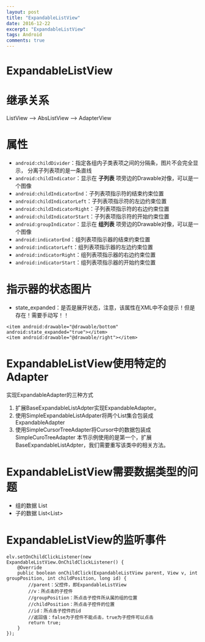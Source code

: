 ```yaml
---
layout: post
title: "ExpandableListView"
date: 2016-12-22
excerpt: "ExpandableListView"
tags: Android
comments: true
---
```


# ExpandableListView

# 继承关系
ListView --> AbsListView --> AdapterView

# 属性
- ``android:childDivider``：指定各组内子类表项之间的分隔条，图片不会完全显示， 分离子列表项的是一条直线
- ``android:childIndicator``：显示在 **子列表** 项旁边的Drawable对像，可以是一个图像
- ``android:childIndicatorEnd``：子列表项指示符的结束约束位置
- ``android:childIndicatorLeft``：子列表项指示符的左边约束位置
- ``android:childIndicatorRight``：子列表项指示符的右边约束位置
- ``android:childIndicatorStart``：子列表项指示符的开始约束位置
- ``android:groupIndicator``：显示在 **组列表** 项旁边的Drawable对像，可以是一个图像
- ``android:indicatorEnd``：组列表项指示器的结束约束位置
- ``android:indicatorLeft``：组列表项指示器的左边约束位置
- ``android:indicatorRight``：组列表项指示器的右边约束位置
- ``android:indicatorStart``：组列表项指示器的开始约束位置

# 指示器的状态图片
- state_expanded：是否是展开状态，注意，该属性在XML中不会提示！但是存在！需要手动写！！

```
<item android:drawable="@drawable/bottom" android:state_expanded="true"></item>
<item android:drawable="@drawable/right"></item>
```

# ExpandableListView使用特定的Adapter
实现ExpandableAdapter的三种方式
1. 扩展BaseExpandableListAdpter实现ExpandableAdapter。
2. 使用SimpleExpandableListAdpater将两个List集合包装成ExpandableAdapter
3. 使用SimpleCursorTreeAdapter将Cursor中的数据包装成SimpleCuroTreeAdapter 本节示例使用的是第一个，扩展BaseExpandableListAdpter，我们需要重写该类中的相关方法。

# ExpandableListView需要数据类型的问题
- 组的数据   List<String>
- 子的数据   List<List<String>>

# ExpandableListView的监听事件
```
elv.setOnChildClickListener(new ExpandableListView.OnChildClickListener() {
    @Override
    public boolean onChildClick(ExpandableListView parent, View v, int groupPosition, int childPosition, long id) {
        //parent：父控件，即ExpandableListView
        //v：所点击的子控件
        //groupPosition：所点击子控件所从属的组的位置
        //childPosition：所点击子控件的位置
        //id：所点击子控件的id
        //返回值：false为子控件不能点击，true为子控件可以点击
        return true;
    }
});
```
